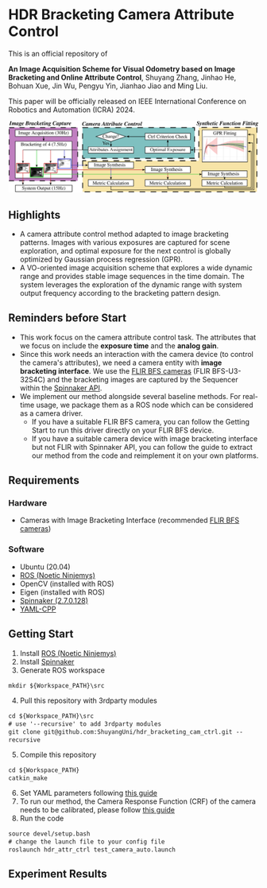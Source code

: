 <!--
 * @Author: Shuyang Zhang
 * @Date: 2024-02-29 17:04:28
 * @LastEditors: ShuyangUni shuyang.zhang1995@gmail.com
 * @LastEditTime: 2024-03-02 17:43:46
 * @Description: 
 * 
 * Copyright (c) 2024 by Shuyang Zhang, All Rights Reserved. 
-->
# HDR Bracketing Camera Attribute Control

This is an official repository of

**An Image Acquisition Scheme for Visual Odometry based on Image Bracketing and Online Attribute Control**, Shuyang Zhang, Jinhao He, Bohuan Xue, Jin Wu, Pengyu Yin, Jianhao Jiao and Ming Liu.

This paper will be officially released on IEEE International Conference on Robotics and Automation (ICRA) 2024.

![overview](docs/overview.png)

## Highlights
* A camera attribute control method adapted to image bracketing patterns. Images with various exposures are captured for scene exploration, and optimal exposure for the next control is globally optimized by Gaussian process regression (GPR).
* A VO-oriented image acquisition scheme that explores a wide dynamic range and provides stable image sequences in the time domain. The system leverages the exploration of the dynamic range with system output frequency according to the bracketing pattern design.

## Reminders before Start
* This work focus on the camera attribute control task. The attributes that we focus on include the **exposure time** and the **analog gain**.
* Since this work needs an interaction with the camera device (to control the camera's attributes), we need a camera entity with **image bracketing interface**. We use the [FLIR BFS cameras](https://www.flir.com/products/blackfly-s-usb3/?vertical=machine%20vision&segment=iis) (FLIR BFS-U3-32S4C) and the bracketing images are captured by the Sequencer within the [Spinnaker API](https://www.flir.com/products/spinnaker-sdk/?vertical=machine+vision&segment=iis).
* We implement our method alongside several baseline methods. For real-time usage, we package them as a ROS node which can be considered as a camera driver.
  * If you have a suitable FLIR BFS camera, you can follow the Getting Start to run this driver directly on your FLIR BFS device.
  * If you have a suitable camera device with image bracketing interface but not FLIR with Spinnaker API, you can follow the guide to extract our method from the code and reimplement it on your own platforms.

## Requirements
### Hardware
* Cameras with Image Bracketing Interface (recommended [FLIR BFS cameras](https://www.flir.com/products/blackfly-s-usb3/?vertical=machine%20vision&segment=iis))

### Software
* Ubuntu (20.04)
* [ROS (Noetic Ninjemys)](https://wiki.ros.org/noetic/Installation/Ubuntu)
* OpenCV (installed with ROS)
* Eigen (installed with ROS)
* [Spinnaker (2.7.0.128)](https://www.flir.com/products/spinnaker-sdk/)
* [YAML-CPP](https://github.com/jbeder/yaml-cpp)

## Getting Start
1. Install [ROS (Noetic Ninjemys)](https://wiki.ros.org/noetic/Installation/Ubuntu)
2. Install [Spinnaker](https://www.flir.com/products/spinnaker-sdk/)
3. Generate ROS workspace 
```
mkdir ${Workspace_PATH}\src
```
4. Pull this repository with 3rdparty modules
```
cd ${Workspace_PATH}\src
# use '--recursive' to add 3rdparty modules
git clone git@github.com:ShuyangUni/hdr_bracketing_cam_ctrl.git --recursive
```
5. Compile this repository
```
cd ${Workspace_PATH}
catkin_make
```
6. Set YAML parameters following [this guide](docs/parameter_configuration.md)
7. To run our method, the Camera Response Function (CRF) of the camera needs to be calibrated, please follow [this guide](docs/photometric_calibration.md)
8. Run the code
```
source devel/setup.bash
# change the launch file to your config file
roslaunch hdr_attr_ctrl test_camera_auto.launch
```

## Experiment Results

